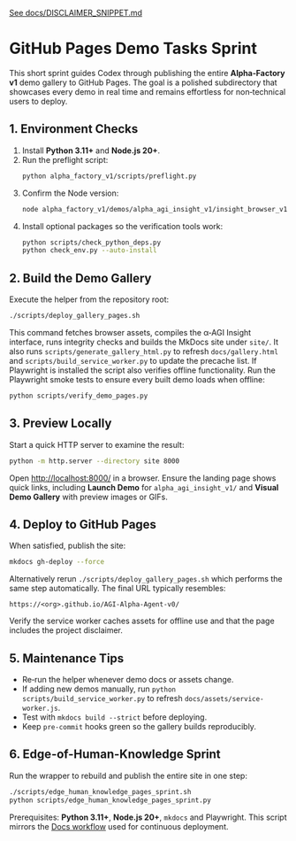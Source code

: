 [See docs/DISCLAIMER_SNIPPET.md](../docs/DISCLAIMER_SNIPPET.md)

# GitHub Pages Demo Tasks Sprint

This short sprint guides Codex through publishing the entire **Alpha‑Factory v1** demo gallery to GitHub Pages. The goal is a polished subdirectory that showcases every demo in real time and remains effortless for non‑technical users to deploy.

## 1. Environment Checks
1. Install **Python 3.11+** and **Node.js 20+**.
2. Run the preflight script:
   ```bash
   python alpha_factory_v1/scripts/preflight.py
   ```
3. Confirm the Node version:
   ```bash
   node alpha_factory_v1/demos/alpha_agi_insight_v1/insight_browser_v1/build/version_check.js
   ```
4. Install optional packages so the verification tools work:
   ```bash
   python scripts/check_python_deps.py
   python check_env.py --auto-install
   ```

## 2. Build the Demo Gallery
Execute the helper from the repository root:
```bash
./scripts/deploy_gallery_pages.sh
```
This command fetches browser assets, compiles the α‑AGI Insight interface, runs
integrity checks and builds the MkDocs site under `site/`. It also runs
`scripts/generate_gallery_html.py` to refresh `docs/gallery.html` and
`scripts/build_service_worker.py` to update the precache list. If Playwright is
installed the script also verifies offline functionality.
Run the Playwright smoke tests to ensure every built demo loads when offline:
```bash
python scripts/verify_demo_pages.py
```


## 3. Preview Locally
Start a quick HTTP server to examine the result:
```bash
python -m http.server --directory site 8000
```
Open <http://localhost:8000/> in a browser. Ensure the landing page shows quick links, including **Launch Demo** for `alpha_agi_insight_v1/` and **Visual Demo Gallery** with preview images or GIFs.

## 4. Deploy to GitHub Pages
When satisfied, publish the site:
```bash
mkdocs gh-deploy --force
```
Alternatively rerun `./scripts/deploy_gallery_pages.sh` which performs the same step automatically. The final URL typically resembles:
```
https://<org>.github.io/AGI-Alpha-Agent-v0/
```
Verify the service worker caches assets for offline use and that the page includes the project disclaimer.

## 5. Maintenance Tips
- Re‑run the helper whenever demo docs or assets change.
- If adding new demos manually, run `python scripts/build_service_worker.py` to
  refresh `docs/assets/service-worker.js`.
- Test with `mkdocs build --strict` before deploying.
- Keep `pre-commit` hooks green so the gallery builds reproducibly.

## 6. Edge-of-Human-Knowledge Sprint
Run the wrapper to rebuild and publish the entire site in one step:

```bash
./scripts/edge_human_knowledge_pages_sprint.sh
python scripts/edge_human_knowledge_pages_sprint.py
```

Prerequisites: **Python 3.11+**, **Node.js 20+**, `mkdocs` and Playwright. This
script mirrors the [Docs workflow](../.github/workflows/docs.yml) used for
continuous deployment.
